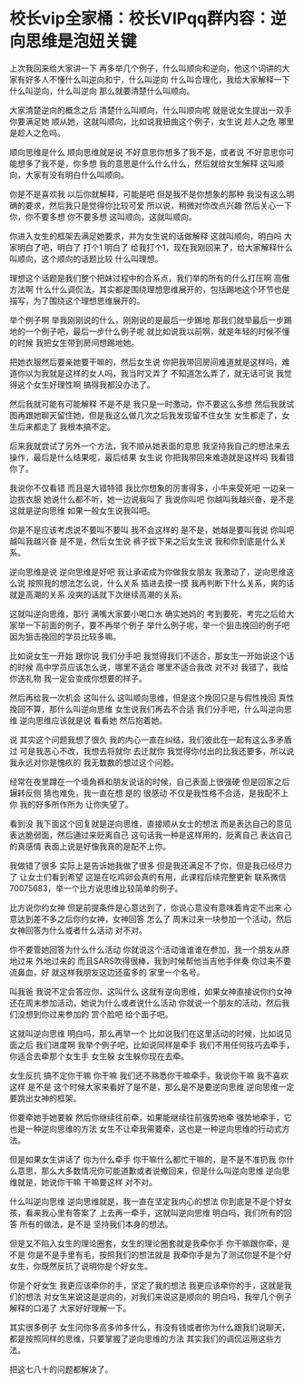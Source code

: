 # 校长vip全家桶：校长VIPqq群内容：逆向思维是泡妞关键

上次我回来给大家讲一下 再多举几个例子，什么叫顺向和逆向，他这个词讲的大家有好多人不懂什么叫逆向和宁，什么叫逆向 什么叫合理化，我给大家解释一下什么叫逆向，什么叫逆向 那么就要清楚什么叫顺向。

大家清楚逆向的概念之后 清楚什么叫顺向，什么叫顺向呢 就是说女生提出一双手 你要满足她 顺从她，这就叫顺向，比如说我扭曲这个例子，女生说 趁人之危 哪里是趁人之危吗。

顺向思维是什么 顺向思维就是说 不好意思你想多了我不是，或者说 不好意思你可能想多了我不是，你多想 我的意思是什么什么什么，然后就给女生解释 这叫顺向，大家有没有明白什么叫顺向。

你是不是喜欢我 以后你就解释，可能是吧 但是我不是你想象的那种 我没有这么明确的要求，然后我只是觉得你比较可爱 所以说，稍微对你改点兴趣 然后关心一下你，你不要多想 你不要多想 这叫顺向，这就叫顺向。

你进入女生的框架去满足她要求，并为女生说的话做解释 这就叫顺向，明白吗 大家明白了吧，明白了 打个1 明白了 给我打个1，现在我刚回来了，给大家解释什么叫顺向，这个顺向的话题比较 什么叫理想。

理想这个话题是我们整个把妹过程中的合系点，我们举的所有的什么打压啊 高傲方法啊 什么什么调侃法，其实都是围绕理想思维展开的，包括踢地这个环节也是描写，为了围绕这个理想思维展开的。

举个例子啊 举我刚刚说的什么，刚刚说的是最后一步踢地 那我们就举最后一步踢地的一个例子吧，最后一步什么例子呢 就比如说我以前啊，就是年轻的时候不懂的时候 我把女生带到房间想踢地她。

把她衣服然后要亲她要干嘛的，然后女生说 你把我带回房间难道就是这样吗，难道你以为我就是这样的女人吗，我当时又弄了 不知道怎么弄了，就无话可说 我觉得这个女生好理性啊 搞得我都没办法了。

然后我就可能有可能解释 不是不是 我只是一时激动，你不要这么多想 然后我就试图再跟她聊天留住她，但是我这么做几次之后我发现留不住女生 女生都走了，女生后来都走了 我根本搞不定。

后来我就尝试了另外一个方法，我不顺从她表面的意思 我坚持我自己的想法来去操作，最后是什么结果呢，最后结果 女生说 你把我带回来难道就是这样吗 我看错你了。

我说你不仅看错 而且是大错特错 我比你想象的厉害得多，小牛来受死吧 一边亲一边拔衣服 她说什么都不听，她一边说我叫了 我说你叫吧 你越叫我越兴奋，是不是 这就是逆向思维 如果一般女生说我叫吧。

你是不是应该考虑说不要叫不要叫 我不会这样的 是不是，她越是要叫我说 你叫吧 越叫我越兴奋 是不是，然后女生说 裤子拔下来之后女生说 我和你到底是什么关系。

逆向思维是说 逆向思维是好吧 我让承诺成为你做我女朋友 我激动了，逆向思维这么说 按照我的想法怎么说，什么关系 插进去摸一摸 我再判断下什么关系，爽的话就是高潮的关系 没爽的话就下次继续高潮的关系。

这就叫逆向思维，那行 满嘴大家要小喝口水 确实她妈的 考到要死，考完之后给大家举一下前面的例子，要不再举个例子 举什么例子呢，举一个狙击挽回的例子吧 因为狙击挽回的学员比较多嘛。

比如说女生一开始 跟你说 我们分手吧 我觉得我们不适合，那女生一开始说这个话的时候 高中学员应该怎么说，哪里不适合 哪里不适合我改 对不对 我错了，我给你送礼物 我一定会变成你想要的样子。

然后再给我一次机会 这叫什么 这叫顺向思维，但是这个挽回只是与假性挽回 真性挽回不算，那什么叫逆向思维 女生说我们再去不合适 我们分手吧，什么叫逆向思维 逆向思维应该就是说 看看她 然后抱着她。

说 其实这个问题我想了很久 我的内心一直在纠结，我们彼此在一起有这么多矛盾过 可是我恶心不改，我想去将就你 去迁就你 我觉得你付出的比我还要多，所以说我永远对你是愧疚的 我无数数的想过这个问题。

经常在夜里蹲在一个墙角裤和朋友说话的时候，自己表面上很强硬 但是回家之后辗转反侧 猜也难免，我一直在想 是的 很感动 不仅是我性格不合适，是我配不上你 我的好多所作所为 让你失望了。

看到没 我下面这个回复就是逆向思维，直接顺从女士的想法 而是表达自己的意见 表达脆弱面，然后通过来贬离自己 这句话我一种是这样用的，贬离自己 表达自己的真感情 表面上说是好像我真的是配不上你。

我做错了很多 实际上是告诉她我做了很多 但是我还满足不了你，但是我已经尽力了 让女士们看到希望 这是在吃鸡卵会真的有用，此课程后续完整更新 联系微信70075683，举一个比方说思维比较简单的例子。

比方说你约女神 但是前提条件是心意达到了，你说心意没有意味着肯定不出来 心意达到差不多之后你约女神，女神回答 怎么了 周末过来一块参加一个活动，然后女神回答为什么或者什么活动 对不对。

你不要管她回答为什么什么活动 你就说这个活动谁谁谁在参加，我一个朋友从原地过来 外地过来的 而且SARS吹得很棒，我到时候帮他当吉他手伴奏 你过来不要流鼻血，好 就这样我朋友这边还蛮多的 家里一个名号。

叫我爸 我说不定会答应你，这叫什么 这就有逆向思维，如果女神直接说你约女神还在周末参加活动，她说为什么或者说什么活动 你就说一个朋友的活动，然后我们没想到你过来参加的 赏个脸吧 给个面子吧。

这就叫逆向思维 明白吗，那么再举一个 比如说我们在这里活动的时候，比如说见面之后 我们进度啊 我举个例子吧，比如说同样是牵手 我们不用任何技巧去牵手，你适合去牵那个女生手 女生躲 女生躲你现在去牵。

女生反抗 搞不定你干嘛 你干嘛 我们还不熟悉你干嘛牵手，我说你干嘛 我不喜欢这样 是不是 这个时候大家来看好了是不是，那么是不是要逆向思维 逆向思维一定要跳出女神的框架。

你要牵她手她要躲 然后你继续往前牵，如果能继续往前强势地牵 强势地牵手，它也是一种逆向思维的方法 女生不让牵我需要牵，这也是一种逆向思维的行动式方法。

但是如果女生讲话了 你为什么牵手 你干嘛什么都忙干嘛的，是不是不准扔我 你什么意思，那么大多数情况你可能道歉或者说撤回来，但是什么叫逆向思维 逆向思维就是，她说你干嘛 干嘛要这样 对不对。

什么叫逆向思维 逆向思维就是，我一直在坚定我内心的想法 你到底是不是个好女孩，看来我心里有答案了 上去再一牵手，这就叫逆向思维 明白吗，我们所有的回答 所有的做法，是不是 坚持我们本身的想法。

但是又不陷入女生的理论圈套，女生的理论圈套就是我牵你手 你干嘛跟你牵，是不是 你是不是手里有毛，按照我们的想法就是 我牵你手是为了测试你是不是个好女生，你既然反抗了说明你是个好女生。

你是个好女生 我更应该牵你的手，坚定了我的想法 我更应该牵你的手，这就是我们的想法 对女生来说这是逆向的，对我们来说这是顺向的 明白吗，我举几个例子 解释的口渴了 大家好好理解一下。

其实很多例子 女生问你多高多帅多什么，有没有钱或者你为什么跟我们说聊天，都是按照同样的思维，只要掌握了逆向思维的方法 其实我们的调侃运用这些方法。

把这七八十的问题都解决了。